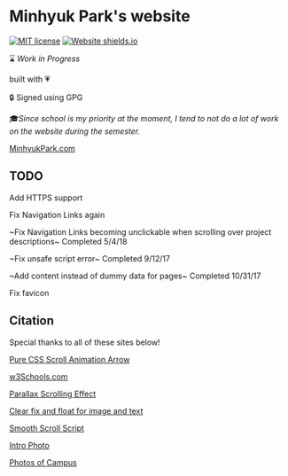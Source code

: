 # Minhyuk Park's website
[![MIT license](https://img.shields.io/badge/License-MIT-blue.svg)](https://lbesson.mit-license.org/)
[![Website shields.io](https://img.shields.io/website-up-down-green-red/http/shields.io.svg)](http://MinhyukPark.com)

:hourglass: *Work in Progress*

built with :heartpulse:

:lock: Signed using GPG

:mortar_board:*Since school is my priority at the moment, I tend to not do a lot of work on the website during the semester.*

[MinhyukPark.com](https://minhyukpark.com "Minhyuk Park's Website")
## TODO

Add HTTPS support

Fix Navigation Links again

~Fix Navigation Links becoming unclickable when scrolling over project descriptions~ Completed 5/4/18

~Fix unsafe script error~ Completed 9/12/17

~Add content instead of dummy data for pages~ Completed 10/31/17

Fix favicon

## Citation
Special thanks to all of these sites below!

[Pure CSS Scroll Animation Arrow](https://codepen.io/JakubHonisek/pen/qjpeeO "css arrow")

[w3Schools.com](https://www.w3schools.com/cssrefl "css reference")

[Parallax Scrolling Effect](https://1stwebdesigner.com/parallax-scrolling-tutorial/ "1stWebdesigner tutorial")

[Clear fix and float for image and text](http://nicolasgallagher.com/micro-clearfix-hack/ "Nicholas Gallagher hack")

[Smooth Scroll Script](https://www.w3schools.com/jquery/tryit.asp?filename=tryjquery_eff_animate_smoothscroll "w3schools tutorial")

[Intro Photo](http://www.freepik.com/free-photos-vectors/background "Background image created by Tirachard - Freepik.com")

[Photos of Campus](https://admissions.illinois.edu/Visit/Photo-Tour/index "Photo Tour of Illinois Campus")


